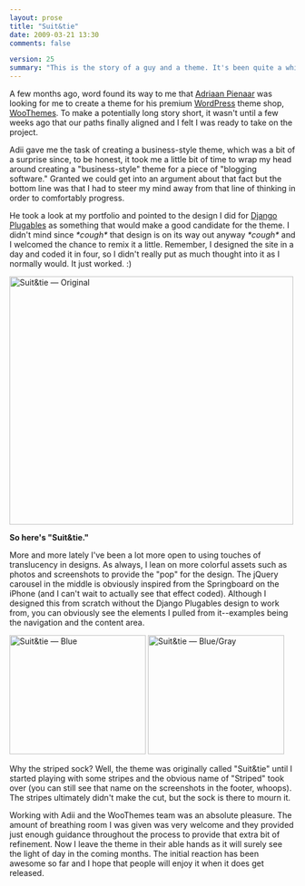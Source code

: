 ```yaml
---
layout: prose
title: "Suit&tie"
date: 2009-03-21 13:30
comments: false

version: 25
summary: "This is the story of a guy and a theme. It's been quite a while since said guy worked on a theme for a certain blogging system. But a few guys approached him to create a theme suited for the business world. Challenged and renewed, said guy \"presses\" on."
---
```


A few months ago, word found its way to me that [Adriaan Pienaar][1] was looking for me to create a theme for his premium [WordPress][2] theme shop, [WooThemes][3]. To make a potentially long story short, it wasn't until a few weeks ago that our paths finally aligned and I felt I was ready to take on the project.

Adii gave me the task of creating a business-style theme, which was a bit of a surprise since, to be honest, it took me a little bit of time to wrap my head around creating a "business-style" theme for a piece of "blogging software." Granted we could get into an argument about that fact but the bottom line was that I had to steer my mind away from that line of thinking in order to comfortably progress.

He took a look at my portfolio and pointed to the design I did for [Django Plugables][4] as something that would make a good candidate for the theme. I didn't mind since _\*cough\*_ that design is on its way out anyway _\*cough\*_ and I welcomed the chance to remix it a little. Remember, I designed the site in a day and coded it in four, so I didn't really put as much thought into it as I normally would. It just worked. :)

[<img src="http://farm4.static.flickr.com/3438/3373456167_39d02f9051.jpg" width="500" height="438" alt="Suit&amp;tie — Original" />][5]

**So here's "Suit&amp;tie."**

More and more lately I've been a lot more open to using touches of translucency in designs. As always, I lean on more colorful assets such as photos and screenshots to provide the "pop" for the design. The jQuery carousel in the middle is obviously inspired from the Springboard on the iPhone (and I can't wait to actually see that effect coded). Although I designed this from scratch without the Django Plugables design to work from, you can obviously see the elements I pulled from it--examples being the navigation and the content area.

[<img src="http://farm4.static.flickr.com/3617/3374271838_953555267c_m.jpg" width="240" height="210" alt="Suit&amp;tie — Blue" />][6] [<img src="http://farm4.static.flickr.com/3539/3373456203_2ca04afb78_m.jpg" width="240" height="210" alt="Suit&amp;tie — Blue/Gray" />][7]

Why the striped sock? Well, the theme was originally called "Suit&amp;tie" until I started playing with some stripes and the obvious name of "Striped" took over (you can still see that name on the screenshots in the footer, whoops). The stripes ultimately didn't make the cut, but the sock is there to mourn it.

Working with Adii and the WooThemes team was an absolute pleasure. The amount of breathing room I was given was very welcome and they provided just enough guidance throughout the process to provide that extra bit of refinement. Now I leave the theme in their able hands as it will surely see the light of day in the coming months. The initial reaction has been awesome so far and I hope that people will enjoy it when it does get released.

[1]: http://adii.co.za/
[2]: http://wordpress.org/
[3]: http://woothemes.com/
[4]: http://djangoplugables.com/
[5]: http://www.flickr.com/photos/avalonstar/3373456167/
[6]: http://www.flickr.com/photos/avalonstar/3374271838/
[7]: http://www.flickr.com/photos/avalonstar/3373456203/
